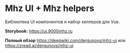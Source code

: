 # Mhz UI + Mhz helpers

Библиотека UI компонентов и набор хелперов для Vue.

**Storybook:** https://ui.9000mhz.ru

**Полный обзор** https://deepwiki.com/dergunovs/mhz-ui или https://zread.ai/dergunovs/mhz-ui

